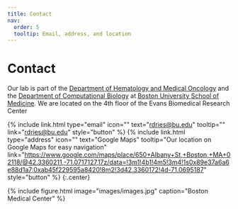 ```yaml
---
title: Contact
nav:
  order: 5
  tooltip: Email, address, and location
---
```


# <i class="fas fa-envelope"></i>Contact

Our lab is part of the [Department of Hematology and Medical Oncology](https://www.bumc.bu.edu/hematology/) and the [Department of Computational Biology](https://www.bumc.bu.edu/compbiomed/) at [Boston University School of Medicine](https://www.bumc.bu.edu/). We are located on the 4th floor of the Evans Biomedical Research Center

{%
  include link.html
  type="email"
  icon=""
  text="rdries@bu.edu"
  tooltip=""
  link="rdries@bu.edu"
  style="button"
%}
{%
  include link.html
  type="address"
  icon=""
  text="Google Maps"
  tooltip="Our location on Google Maps for easy navigation"
link="https://www.google.com/maps/place/650+Albany+St,+Boston,+MA+02118/@42.3360211,-71.0717127,17z/data=!3m1!4b1!4m5!3m4!1s0x89e37a6a6e88d1a7:0xab45f229595a8420!8m2!3d42.3360172!4d-71.0695187"
  style="button"
%}
{:.center}

{%
  include figure.html
  image="images/images.jpg"
  caption="Boston Medical Center"
%}

